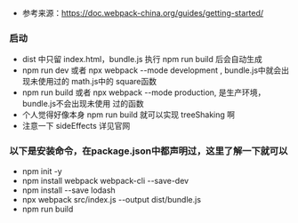 * 参考来源：https://doc.webpack-china.org/guides/getting-started/

### 启动
* dist 中只留 index.html，bundle.js 执行 npm run build 后会自动生成
* npm run dev 或者 npx webpack --mode development  , bundle.js中就会出现未使用过的 math.js中的 square函数
* npm run build 或者 npx webpack --mode production, 是生产环境，bundle.js不会出现未使用
过的函数
* 个人觉得好像本身 npm run build 就可以实现 treeShaking 啊
* 注意一下 sideEffects 详见官网

### 以下是安装命令，在package.json中都声明过，这里了解一下就可以
* npm init -y
* npm install webpack webpack-cli --save-dev
* npm install --save lodash
* npx webpack src/index.js --output dist/bundle.js
* npm run build


